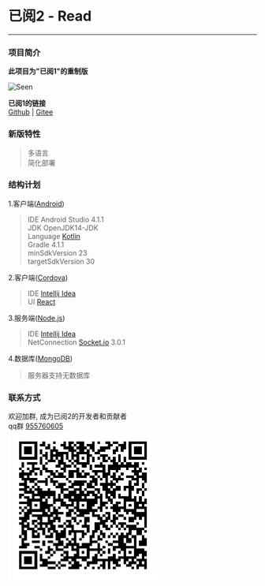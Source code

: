 # 已阅2 - Read  
---  
### 项目简介  
**此项目为"已阅1"的重制版**  
  
![Seen](https://github.com/Qiming-Liu/Seen/raw/master/Client/Seen%20V1.0.4%20(Include%20IM)/Seen/app/src/main/res/mipmap-xxhdpi/ic_launcher.png "已阅1")  

**已阅1的链接**  
[Github](https://github.com/Qiming-Liu/Seen) | [Gitee](https://gitee.com/pross/seen)  
  
### 新版特性  
>多语言  
简化部署  

### 结构计划  
1.客户端([Android](https://developer.android.google.cn/))  
>IDE Android Studio 4.1.1   
JDK OpenJDK14-JDK  
Language [Kotlin](https://www.kotlincn.net/)  
Gradle 4.1.1  
minSdkVersion 23  
targetSdkVersion 30  

2.客户端([Cordova](http://cordova.axuer.com/))  
>IDE [Intellij Idea](https://www.jetbrains.com/idea/)  
UI [React](https://react.docschina.org/)  

3.服务端([Node.js](http://nodejs.cn/))  
>IDE [Intellij Idea](https://www.jetbrains.com/idea/)  
NetConnection [Socket.io](http://www.shuaihuajun.com/article/1504749640971/) 3.0.1  

4.数据库([MongoDB](https://www.runoob.com/mongodb/mongodb-tutorial.html))  
>服务器支持无数据库  

### 联系方式  
欢迎加群, 成为已阅2的开发者和贡献者  
qq群 [955760605](https://qm.qq.com/cgi-bin/qm/qr?k=mX_hztIyLuHRwao88xKscsAihTT-v72U&jump_from=webapi)  
![二维码](https://github.com/Qiming-Liu/Read/raw/master/Res/qqqun.png "qq群")  
